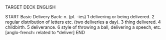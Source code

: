 TARGET DECK
ENGLISH

START
Basic
Delivery
Back: n. (pl. -ies) 1 delivering or being delivered. 2 regular distribution of letters etc. (two deliveries a day). 3 thing delivered. 4 childbirth. 5 deliverance. 6 style of throwing a ball, delivering a speech, etc. [anglo-french: related to *deliver]
END

